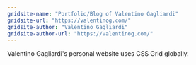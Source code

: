 ```yaml
---
gridsite-name: "Portfolio/Blog of Valentino Gagliardi"
gridsite-url: "https://valentinog.com/"
gridsite-author: "Valentino Gagliardi"
gridsite-author-url: "https://valentinog.com/"
---
```


Valentino Gagliardi's personal website uses CSS Grid globally.
